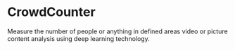 # CrowdCounter
Measure the number of people or anything in defined areas video or picture content analysis using deep learning technology.
